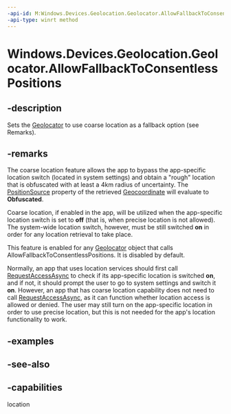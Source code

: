 ```yaml
---
-api-id: M:Windows.Devices.Geolocation.Geolocator.AllowFallbackToConsentlessPositions
-api-type: winrt method
---
```


<!-- Method syntax
public void AllowFallbackToConsentlessPositions()
-->

# Windows.Devices.Geolocation.Geolocator.AllowFallbackToConsentlessPositions

## -description
Sets the [Geolocator](geolocator.md) to use coarse location as a fallback option (see Remarks).

## -remarks
The coarse location feature allows the app to bypass the app-specific location switch (located in system settings) and obtain a "rough" location that is obfuscated with at least a 4km radius of uncertainty. The [PositionSource](geocoordinate_positionsource.md) property of the retrieved [Geocoordinate](geocoordinate.md) will evaluate to **Obfuscated**.

Coarse location, if enabled in the app, will be utilized when the app-specific location switch is set to **off** (that is, when precise location is not allowed). The system-wide location switch, however, must be still switched **on** in order for any location retrieval to take place.

This feature is enabled for any [Geolocator](geolocator.md) object that calls AllowFallbackToConsentlessPositions. It is disabled by default.

Normally, an app that uses location services should first call [RequestAccessAsync](geolocator_requestaccessasync_380675631.md) to check if its app-specific location is switched **on**, and if not, it should prompt the user to go to system settings and switch it **on**. However, an app that has coarse location capability does not need to call [RequestAccessAsync](geolocator_requestaccessasync_380675631.md), as it can function whether location access is allowed or denied. The user may still turn on the app-specific location in order to use precise location, but this is not needed for the app's location functionality to work.

## -examples

## -see-also

## -capabilities
location
